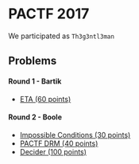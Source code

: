 # PACTF 2017

We participated as `Th3g3ntl3man`


## Problems

#### Round 1 - Bartik

* [ETA (60 points)](problems/bartik/ETA/ETA.md)

#### Round 2 - Boole

* [Impossible Conditions (30 points)](problems/boole/Impossible_Conditions/Impossible_Conditions.md)
* [PACTF DRM (40 points)](problems/boole/PACTF_DRM/PACTF_DRM.md)
* [Decider (100 points)](problems/boole/Decider/Decider.md)
